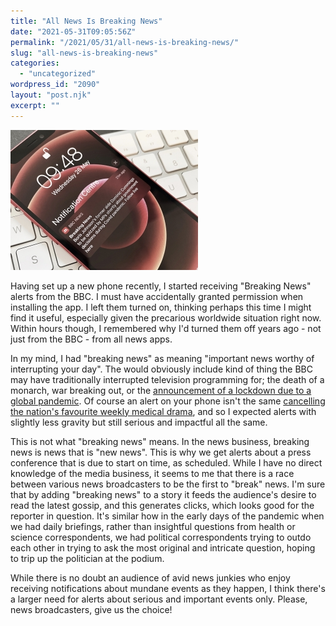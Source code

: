 ```yaml
---
title: "All News Is Breaking News"
date: "2021-05-31T09:05:56Z"
permalink: "/2021/05/31/all-news-is-breaking-news/"
slug: "all-news-is-breaking-news"
categories:
  - "uncategorized"
wordpress_id: "2090"
layout: "post.njk"
excerpt: ""
---
```


![](/wp-content/uploads/2021/05/iphone-mini-red-showing-a-bbc-news-alert.jpeg?w=300)

Having set up a new phone recently, I started receiving "Breaking News" alerts from the BBC. I must have accidentally granted permission when installing the app. I left them turned on, thinking perhaps this time I might find it useful, especially given the precarious worldwide situation right now. Within hours though, I remembered why I'd turned them off years ago - not just from the BBC - from all news apps.

In my mind, I had "breaking news" as meaning "important news worthy of interrupting your day". The would obviously include kind of thing the BBC may have traditionally interrupted television programming for; the death of a monarch, war breaking out, or the [announcement of a lockdown due to a global pandemic](https://www.bbc.co.uk/news/uk-52012432). Of course an alert on your phone isn't the same [cancelling the nation's favourite weekly medical drama](https://www.theguardian.com/media/2002/apr/02/bbc.queenmother1), and so I expected alerts with slightly less gravity but still serious and impactful all the same.

This is not what "breaking news" means. In the news business, breaking news is news that is "new news". This is why we get alerts about a press conference that is due to start on time, as scheduled. While I have no direct knowledge of the media business, it seems to me that there is a race between various news broadcasters to be the first to "break" news. I'm sure that by adding "breaking news" to a story it feeds the audience's desire to read the latest gossip, and this generates clicks, which looks good for the reporter in question. It's similar how in the early days of the pandemic when we had daily briefings, rather than insightful questions from health or science correspondents, we had political correspondents trying to outdo each other in trying to ask the most original and intricate question, hoping to trip up the politician at the podium.

While there is no doubt an audience of avid news junkies who enjoy receiving notifications about mundane events as they happen, I think there's a larger need for alerts about serious and important events only. Please, news broadcasters, give us the choice!
